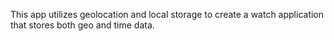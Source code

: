 This app utilizes geolocation and local storage to create a watch application that stores both geo and time data.
